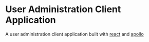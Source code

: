 # User Administration Client Application

A user administration client application built with [react](https://reactjs.org/) and [apollo](https://www.apollographql.com/)
